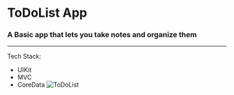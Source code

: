 # ToDoList App
### A Basic app that lets you take notes and organize them
***
Tech Stack:
* UIKit
* MVC
* CoreData
![ToDoList](https://github.com/guraygul/ListApp5/assets/58820744/09e096b7-5687-43a4-a646-4a2ed2e56e95)
